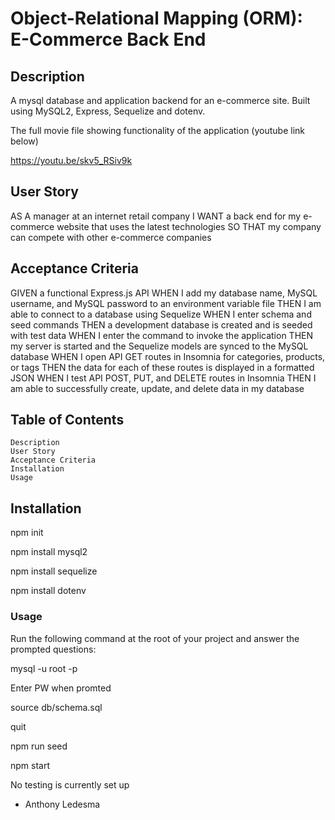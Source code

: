 # Object-Relational Mapping (ORM): E-Commerce Back End 


## Description
 A mysql database and application backend for an e-commerce site. Built using MySQL2, Express, Sequelize and dotenv.

  The full movie file showing functionality of the application (youtube link below)
 
 https://youtu.be/skv5_RSiv9k
 
 
## User Story

AS A manager at an internet retail company
I WANT a back end for my e-commerce website that uses the latest technologies
SO THAT my company can compete with other e-commerce companies

## Acceptance Criteria

GIVEN a functional Express.js API
WHEN I add my database name, MySQL username, and MySQL password to an environment variable file
THEN I am able to connect to a database using Sequelize
WHEN I enter schema and seed commands
THEN a development database is created and is seeded with test data
WHEN I enter the command to invoke the application
THEN my server is started and the Sequelize models are synced to the MySQL database
WHEN I open API GET routes in Insomnia for categories, products, or tags
THEN the data for each of these routes is displayed in a formatted JSON
WHEN I test API POST, PUT, and DELETE routes in Insomnia
THEN I am able to successfully create, update, and delete data in my database

## Table of Contents

    Description
    User Story
    Acceptance Criteria
    Installation
    Usage

## Installation


npm init

npm install mysql2

npm install sequelize

npm install dotenv
### Usage


Run the following command at the root of your project and answer the prompted questions:

mysql -u root -p

Enter PW when promted

source db/schema.sql

quit

npm run seed

npm start




No testing is currently set up

- Anthony Ledesma
